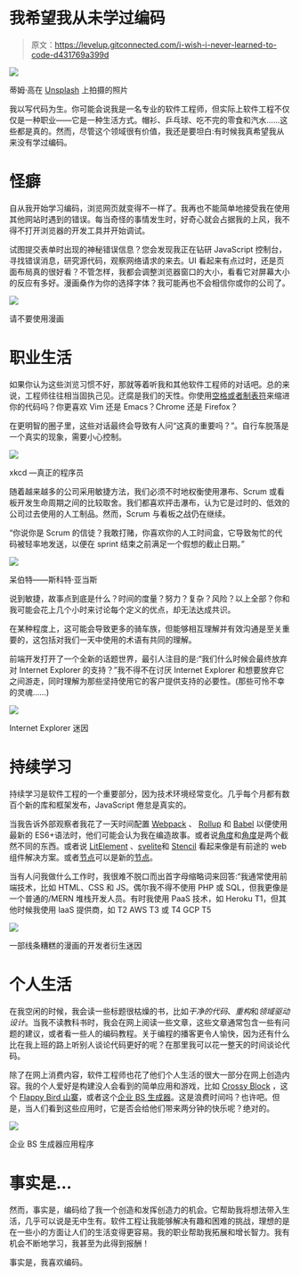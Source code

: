 # 我希望我从未学过编码

> 原文：<https://levelup.gitconnected.com/i-wish-i-never-learned-to-code-d431769a399d>

![](img/92208f80c1f37d8ac57af288bf6ec775.png)

蒂姆·高在 [Unsplash](https://unsplash.com?utm_source=medium&utm_medium=referral) 上拍摄的照片

我以写代码为生。你可能会说我是一名专业的软件工程师，但实际上软件工程不仅仅是一种职业——它是一种生活方式。帽衫、乒乓球、吃不完的零食和汽水……这些都是真的。然而，尽管这个领域很有价值，我还是要坦白:有时候我真希望我从来没有学过编码。

# 怪癖

自从我开始学习编码，浏览网页就变得不一样了。我再也不能简单地接受我在使用其他网站时遇到的错误。每当奇怪的事情发生时，好奇心就会占据我的上风，我不得不打开浏览器的开发工具并开始调试。

试图提交表单时出现的神秘错误信息？您会发现我正在钻研 JavaScript 控制台，寻找错误消息，研究源代码，观察网络请求的来去。UI 看起来有点过时，还是页面布局真的很好看？不管怎样，我都会调整浏览器窗口的大小，看看它对屏幕大小的反应有多好。漫画桑作为你的选择字体？我可能再也不会相信你或你的公司了。

![](img/6f838f242a2ba73e8e190709b48a478d.png)

请不要使用漫画

# 职业生活

如果你认为这些浏览习惯不好，那就等着听我和其他软件工程师的对话吧。总的来说，工程师往往相当固执己见。迂腐是我们的天性。你使用[空格或者制表符](https://www.youtube.com/watch?v=SsoOG6ZeyUI)来缩进你的代码吗？你更喜欢 Vim 还是 Emacs？Chrome 还是 Firefox？

在更明智的圈子里，这些对话最终会导致有人问“这真的重要吗？”。自行车脱落是一个真实的现象，需要小心控制。

![](img/a6bcb0db2876c59569ed73302c152055.png)

xkcd —真正的程序员

随着越来越多的公司采用敏捷方法，我们必须不时地权衡使用瀑布、Scrum 或看板开发生命周期之间的比较取舍。我们都喜欢抨击瀑布，认为它是过时的、低效的公司过去使用的人工制品。然而，Scrum 与看板之战仍在继续。

“你说你是 Scrum 的信徒？我敢打赌，你喜欢你的人工时间盒，它导致匆忙的代码被轻率地发送，以便在 sprint 结束之前满足一个假想的截止日期。”

![](img/0f9c3a1e88233fd55eebecaaa7baa864.png)

呆伯特——斯科特·亚当斯

说到敏捷，故事点到底是什么？时间的度量？努力？复杂？风险？以上全部？你和我可能会花上几个小时来讨论每个定义的优点，却无法达成共识。

在某种程度上，这可能会导致更多的骑车族，但能够相互理解并有效沟通是至关重要的，这包括对我们一天中使用的术语有共同的理解。

前端开发打开了一个全新的话题世界，最引人注目的是:“我们什么时候会最终放弃对 Internet Explorer 的支持？”我不得不在讨厌 Internet Explorer 和想要放弃它之间游走，同时理解为那些坚持使用它的客户提供支持的必要性。(那些可怜不幸的灵魂……)

![](img/76a5746960983fdc80df80cab1e2a1b1.png)

Internet Explorer 迷因

# 持续学习

持续学习是软件工程的一个重要部分，因为技术环境经常变化。几乎每个月都有数百个新的库和框架发布，JavaScript 倦怠是真实的。

当我告诉外部观察者我花了一天时间配置 [Webpack](https://webpack.js.org/) 、 [Rollup](https://rollupjs.org/guide/en/) 和 [Babel](https://babeljs.io/) 以便使用最新的 ES6+语法时，他们可能会认为我在编造故事。或者说[角度](https://angular.io/)和[角度](https://angularjs.org/)是两个截然不同的东西。或者说 [LitElement](https://lit-element.polymer-project.org/) 、[svelite](https://svelte.dev/)和 [Stencil](https://stenciljs.com/) 看起来像是有前途的 web 组件解决方案。或者[节点](https://deno.land/)可以是新的[节点](https://nodejs.org/)。

当有人问我做什么工作时，我很难不脱口而出首字母缩略词来回答:“我通常使用前端技术，比如 HTML、CSS 和 JS。偶尔我不得不使用 PHP 或 SQL，但我更像是一个普通的/MERN 堆栈开发人员。有时我使用 PaaS 技术，如 Heroku T1，但其他时候我使用 IaaS 提供商，如 T2 AWS T3 或 T4 GCP T5

![](img/0bedaf84b5a0ebb1e26d9b705d0be938.png)

一部线条糟糕的漫画的开发者衍生迷因

# 个人生活

在我空闲的时候，我会读一些标题很枯燥的书，比如*干净的代码*、*重构*和*领域驱动设计*。当我不读教科书时，我会在网上阅读一些文章，这些文章通常包含一些有问题的建议，或者看一些人的编码教程。关于编程的播客更令人愉快，因为还有什么比在我上班的路上听别人谈论代码更好的呢？在那里我可以花一整天的时间谈论代码。

除了在网上消费内容，软件工程师也花了他们个人生活的很大一部分在网上创造内容。我的个人爱好是构建没人会看到的简单应用和游戏，比如 [Crossy Block](http://tylerhawkins.info:3011/) ，这个 [Flappy Bird 山寨](http://tylerhawkins.info/201R/QrappyBird/#/)，或者这个[企业 BS 生成器](http://tylerhawkins.info:3009/)。这是浪费时间吗？也许吧。但是，当人们看到这些应用时，它是否会给他们带来两分钟的快乐呢？绝对的。

![](img/915648569176f49b285bdb14cb3030ef.png)

企业 BS 生成器应用程序

# 事实是…

然而，事实是，编码给了我一个创造和发挥创造力的机会。它帮助我将想法带入生活，几乎可以说是无中生有。软件工程让我能够解决有趣和困难的挑战，理想的是在一些小的方面让人们的生活变得更容易。我的职业帮助我拓展和增长智力。我有机会不断地学习，我甚至为此得到报酬！

事实是，我喜欢编码。